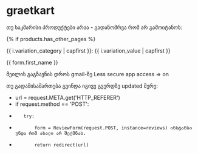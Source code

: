 # graetkart

თუ საკმარისი პროდუქტები არაა - გადანომრვა რომ არ გამოიტანოს:

{% if products.has_other_pages %}

{{ i.variation_category | capfirst }}: {{ i.variation_value | capfirst }}

{{ form.first_name }}

მეილის გაგზავნის დროს gmail-ზე
Less secure app access   =>  on

თუ გადამისამართება გვინდა იგივე გვერდზე updated მერე: 
*    url = request.META.get('HTTP_REFERER')
*    if request.method == 'POST':
*        try:
*            form = ReviewForm(request.POST, instance=reviews) ინსტანსი უნდა რომ ახალი არ შექმნას.
*            return redirect(url)
